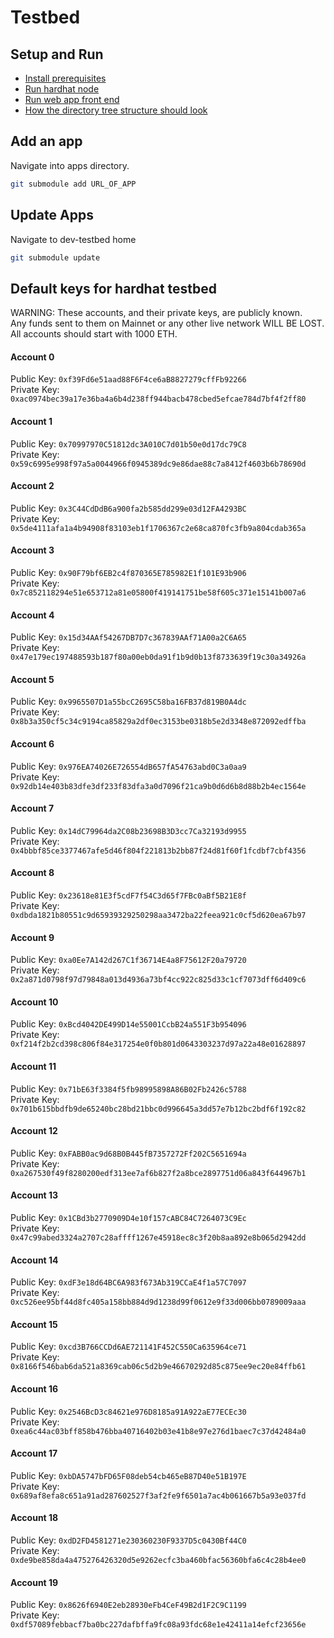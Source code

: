 # Testbed

## Setup and Run

- [Install prerequisites](instructions/install_req.md)
- [Run hardhat node](instructions/run_node.md)
- [Run web app front end](instructions/run_web_app.md)
- [How the directory tree structure should look](instructions/dir_structure.md)

## Add an app

Navigate into apps directory.  
```bash
git submodule add URL_OF_APP
```

## Update Apps

Navigate to dev-testbed home
```bash
git submodule update
```

## Default keys for hardhat testbed

WARNING: These accounts, and their private keys, are publicly known.  
Any funds sent to them on Mainnet or any other live network WILL BE LOST.  
All accounts should start with 1000 ETH.  

#### Account 0

Public Key: ```0xf39Fd6e51aad88F6F4ce6aB8827279cffFb92266```  
Private Key: ```0xac0974bec39a17e36ba4a6b4d238ff944bacb478cbed5efcae784d7bf4f2ff80```

#### Account 1

Public Key: ```0x70997970C51812dc3A010C7d01b50e0d17dc79C8```  
Private Key: ```0x59c6995e998f97a5a0044966f0945389dc9e86dae88c7a8412f4603b6b78690d```

#### Account 2

Public Key: ```0x3C44CdDdB6a900fa2b585dd299e03d12FA4293BC```  
Private Key: ```0x5de4111afa1a4b94908f83103eb1f1706367c2e68ca870fc3fb9a804cdab365a```

#### Account 3

Public Key: ```0x90F79bf6EB2c4f870365E785982E1f101E93b906```  
Private Key: ```0x7c852118294e51e653712a81e05800f419141751be58f605c371e15141b007a6```

#### Account 4

Public Key: ```0x15d34AAf54267DB7D7c367839AAf71A00a2C6A65```  
Private Key: ```0x47e179ec197488593b187f80a00eb0da91f1b9d0b13f8733639f19c30a34926a```

#### Account 5

Public Key: ```0x9965507D1a55bcC2695C58ba16FB37d819B0A4dc```  
Private Key: ```0x8b3a350cf5c34c9194ca85829a2df0ec3153be0318b5e2d3348e872092edffba```

#### Account 6

Public Key: ```0x976EA74026E726554dB657fA54763abd0C3a0aa9```  
Private Key: ```0x92db14e403b83dfe3df233f83dfa3a0d7096f21ca9b0d6d6b8d88b2b4ec1564e```

#### Account 7

Public Key: ```0x14dC79964da2C08b23698B3D3cc7Ca32193d9955```  
Private Key: ```0x4bbbf85ce3377467afe5d46f804f221813b2bb87f24d81f60f1fcdbf7cbf4356```

#### Account 8

Public Key: ```0x23618e81E3f5cdF7f54C3d65f7FBc0aBf5B21E8f```  
Private Key: ```0xdbda1821b80551c9d65939329250298aa3472ba22feea921c0cf5d620ea67b97```

#### Account 9

Public Key: ```0xa0Ee7A142d267C1f36714E4a8F75612F20a79720```  
Private Key: ```0x2a871d0798f97d79848a013d4936a73bf4cc922c825d33c1cf7073dff6d409c6```

#### Account 10

Public Key: ```0xBcd4042DE499D14e55001CcbB24a551F3b954096```  
Private Key: ```0xf214f2b2cd398c806f84e317254e0f0b801d0643303237d97a22a48e01628897```

#### Account 11

Public Key: ```0x71bE63f3384f5fb98995898A86B02Fb2426c5788```  
Private Key: ```0x701b615bbdfb9de65240bc28bd21bbc0d996645a3dd57e7b12bc2bdf6f192c82```

#### Account 12

Public Key: ```0xFABB0ac9d68B0B445fB7357272Ff202C5651694a```  
Private Key: ```0xa267530f49f8280200edf313ee7af6b827f2a8bce2897751d06a843f644967b1```

#### Account 13

Public Key: ```0x1CBd3b2770909D4e10f157cABC84C7264073C9Ec```  
Private Key: ```0x47c99abed3324a2707c28affff1267e45918ec8c3f20b8aa892e8b065d2942dd```

#### Account 14

Public Key: ```0xdF3e18d64BC6A983f673Ab319CCaE4f1a57C7097```  
Private Key: ```0xc526ee95bf44d8fc405a158bb884d9d1238d99f0612e9f33d006bb0789009aaa```

#### Account 15

Public Key: ```0xcd3B766CCDd6AE721141F452C550Ca635964ce71```  
Private Key: ```0x8166f546bab6da521a8369cab06c5d2b9e46670292d85c875ee9ec20e84ffb61```

#### Account 16

Public Key: ```0x2546BcD3c84621e976D8185a91A922aE77ECEc30```  
Private Key: ```0xea6c44ac03bff858b476bba40716402b03e41b8e97e276d1baec7c37d42484a0```

#### Account 17

Public Key: ```0xbDA5747bFD65F08deb54cb465eB87D40e51B197E```  
Private Key: ```0x689af8efa8c651a91ad287602527f3af2fe9f6501a7ac4b061667b5a93e037fd```

#### Account 18

Public Key: ```0xdD2FD4581271e230360230F9337D5c0430Bf44C0```  
Private Key: ```0xde9be858da4a475276426320d5e9262ecfc3ba460bfac56360bfa6c4c28b4ee0```

#### Account 19

Public Key: ```0x8626f6940E2eb28930eFb4CeF49B2d1F2C9C1199```  
Private Key: ```0xdf57089febbacf7ba0bc227dafbffa9fc08a93fdc68e1e42411a14efcf23656e```
